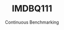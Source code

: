 ---
layout: docu
title: IMDBQ111
subtitle: Continuous Benchmarking
selected: IMDB
expanded: Benchmarking
benchmark: /individual_results/IMDBQ111.html
---